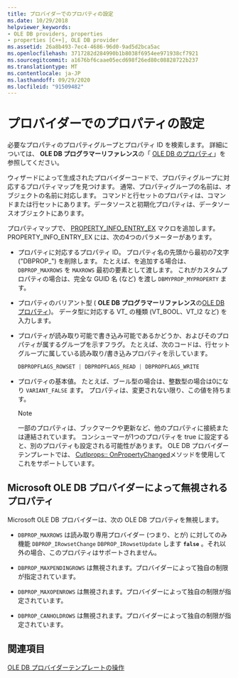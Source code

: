 ```yaml
---
title: プロバイダーでのプロパティの設定
ms.date: 10/29/2018
helpviewer_keywords:
- OLE DB providers, properties
- properties [C++], OLE DB provider
ms.assetid: 26a8b493-7ec4-4686-96d0-9ad5d2bca5ac
ms.openlocfilehash: 3717282d284990b1b8038f6954ee971938cf7921
ms.sourcegitcommit: a1676bf6caae05ecd698f26ed80c08828722b237
ms.translationtype: MT
ms.contentlocale: ja-JP
ms.lasthandoff: 09/29/2020
ms.locfileid: "91509482"
---
```

# <a name="setting-properties-in-your-provider"></a>プロバイダーでのプロパティの設定

必要なプロパティのプロパティグループとプロパティ ID を検索します。 詳細については、 **OLE DB プログラマーリファレンス**の「 [OLE DB のプロパティ](/previous-versions/windows/desktop/ms722734(v=vs.85))」を参照してください。

ウィザードによって生成されたプロバイダーコードで、プロパティグループに対応するプロパティマップを見つけます。 通常、プロパティグループの名前は、オブジェクトの名前に対応します。 コマンドと行セットのプロパティは、コマンドまたは行セットにあります。データソースと初期化プロパティは、データソースオブジェクトにあります。

プロパティマップで、 [PROPERTY_INFO_ENTRY_EX](./macros-for-ole-db-provider-templates.md#property_info_entry_ex) マクロを追加します。 PROPERTY_INFO_ENTRY_EX には、次の4つのパラメーターがあります。

- プロパティに対応するプロパティ ID。 プロパティ名の先頭から最初の7文字 ("DBPROP_") を削除します。 たとえば、を追加する場合は、 `DBPROP_MAXROWS` を `MAXROWS` 最初の要素として渡します。 これがカスタムプロパティの場合は、完全な GUID 名 (など) を渡し `DBMYPROP_MYPROPERTY` ます。

- プロパティのバリアント型 ( **OLE DB プログラマーリファレンス**の[OLE DB プロパティ](/previous-versions/windows/desktop/ms722734(v=vs.85)))。 データ型に対応する VT_ の種類 (VT_BOOL、VT_I2 など) を入力します。

- プロパティが読み取り可能で書き込み可能であるかどうか、およびそのプロパティが属するグループを示すフラグ。 たとえば、次のコードは、行セットグループに属している読み取り/書き込みプロパティを示しています。

    ```cpp
    DBPROPFLAGS_ROWSET | DBPROPFLAGS_READ | DBPROPFLAGS_WRITE
    ```

- プロパティの基本値。 たとえば、ブール型の場合は、整数型の場合は0になり `VARIANT_FALSE` ます。 プロパティは、変更されない限り、この値を持ちます。

    > [!NOTE]
    > 一部のプロパティは、ブックマークや更新など、他のプロパティに接続または連結されています。 コンシューマーが1つのプロパティを true に設定すると、別のプロパティも設定される可能性があります。 OLE DB プロバイダーテンプレートでは、 [Cutlprops:: OnPropertyChanged](./cutlprops-class.md#onpropertychanged)メソッドを使用してこれをサポートしています。

## <a name="properties-ignored-by-microsoft-ole-db-providers"></a>Microsoft OLE DB プロバイダーによって無視されるプロパティ

Microsoft OLE DB プロバイダーは、次の OLE DB プロパティを無視します。

- `DBPROP_MAXROWS` は読み取り専用プロバイダー (つまり、とが) に対してのみ機能 `DBPROP_IRowsetChange` `DBPROP_IRowsetUpdate` します **`false`** 。それ以外の場合、このプロパティはサポートされません。

- `DBPROP_MAXPENDINGROWS` は無視されます。プロバイダーによって独自の制限が指定されています。

- `DBPROP_MAXOPENROWS` は無視されます。プロバイダーによって独自の制限が指定されています。

- `DBPROP_CANHOLDROWS` は無視されます。プロバイダーによって独自の制限が指定されています。

## <a name="see-also"></a>関連項目

[OLE DB プロバイダーテンプレートの操作](../../data/oledb/working-with-ole-db-provider-templates.md)

